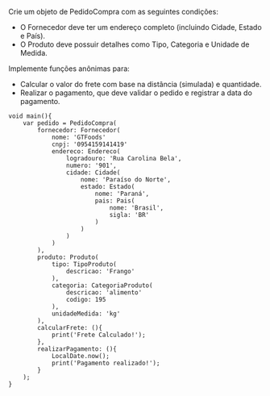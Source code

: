 Crie um objeto de PedidoCompra com as seguintes condições:
- O Fornecedor deve ter um endereço completo (incluindo Cidade, Estado e País).
- O Produto deve possuir detalhes como Tipo, Categoria e Unidade de Medida.

Implemente funções anônimas para:
- Calcular o valor do frete com base na distância (simulada) e quantidade.
- Realizar o pagamento, que deve validar o pedido e registrar a data do pagamento.

```
void main(){
    var pedido = PedidoCompra(
        fornecedor: Fornecedor(
            nome: 'GTFoods'
            cnpj: '0954159141419'
            endereco: Endereco(
                logradouro: 'Rua Carolina Bela',
                numero: '901',
                cidade: Cidade(
                    nome: 'Paraíso do Norte',
                    estado: Estado(
                        nome: 'Paraná',
                        pais: Pais(
                            nome: 'Brasil',
                            sigla: 'BR'
                        )
                    )
                )                
            )
        ),
        produto: Produto(
            tipo: TipoProduto(
                descricao: 'Frango'
            ),
            categoria: CategoriaProduto(
                descricao: 'alimento'
                codigo: 195
            ),
            unidadeMedida: 'kg'
        ),
        calcularFrete: (){
            print('Frete Calculado!');
        },
        realizarPagamento: (){
            LocalDate.now();
            print('Pagamento realizado!');
        }
    );
}
```
